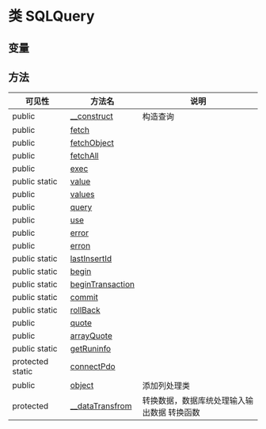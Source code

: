#  类 SQLQuery




## 变量


## 方法


| 可见性 | 方法名 | 说明 |
|--------|-------|------|
| public |[__construct](SQLQuery/__construct.md) | 构造查询 |
| public |[fetch](SQLQuery/fetch.md) |  |
| public |[fetchObject](SQLQuery/fetchObject.md) |  |
| public |[fetchAll](SQLQuery/fetchAll.md) |  |
| public |[exec](SQLQuery/exec.md) |  |
| public static|[value](SQLQuery/value.md) |  |
| public |[values](SQLQuery/values.md) |  |
| public |[query](SQLQuery/query.md) |  |
| public |[use](SQLQuery/use.md) |  |
| public |[error](SQLQuery/error.md) |  |
| public |[erron](SQLQuery/erron.md) |  |
| public static|[lastInsertId](SQLQuery/lastInsertId.md) |  |
| public static|[begin](SQLQuery/begin.md) |  |
| public static|[beginTransaction](SQLQuery/beginTransaction.md) |  |
| public static|[commit](SQLQuery/commit.md) |  |
| public static|[rollBack](SQLQuery/rollBack.md) |  |
| public |[quote](SQLQuery/quote.md) |  |
| public |[arrayQuote](SQLQuery/arrayQuote.md) |  |
| public static|[getRuninfo](SQLQuery/getRuninfo.md) |  |
| protected static|[connectPdo](SQLQuery/connectPdo.md) |  |
| public |[object](SQLQuery/object.md) | 添加列处理类 |
| protected |[__dataTransfrom](SQLQuery/__dataTransfrom.md) | 转换数据，数据库统处理输入输出数据 转换函数 |
